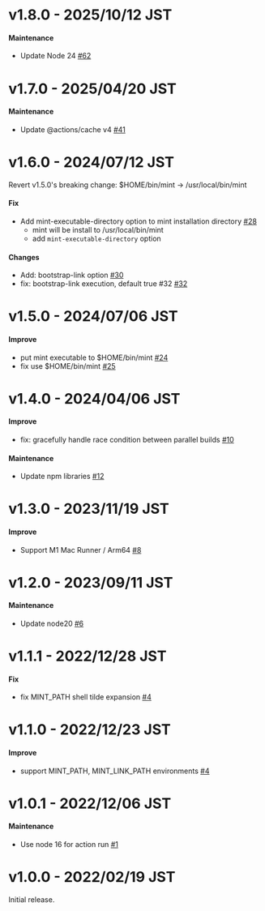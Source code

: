 # v1.8.0 - 2025/10/12 JST

#### Maintenance

* Update Node 24 [#62](https://github.com/irgaly/setup-mint/pull/62)

# v1.7.0 - 2025/04/20 JST

#### Maintenance

* Update @actions/cache v4 [#41](https://github.com/irgaly/setup-mint/pull/41)

# v1.6.0 - 2024/07/12 JST

Revert v1.5.0's breaking change: $HOME/bin/mint -> /usr/local/bin/mint

#### Fix

* Add mint-executable-directory option to mint installation directory [#28](https://github.com/irgaly/setup-mint/pull/28)
    * mint will be install to /usr/local/bin/mint
    * add `mint-executable-directory` option
 
#### Changes

* Add: bootstrap-link option [#30](https://github.com/irgaly/setup-mint/pull/30)
* fix: bootstrap-link execution, default true #32 [#32](https://github.com/irgaly/setup-mint/pull/32)

# v1.5.0 - 2024/07/06 JST

#### Improve

* put mint executable to $HOME/bin/mint [#24](https://github.com/irgaly/setup-mint/pull/24)
* fix use $HOME/bin/mint [#25](https://github.com/irgaly/setup-mint/pull/25)

# v1.4.0 - 2024/04/06 JST

#### Improve

* fix: gracefully handle race condition between parallel builds [#10](https://github.com/irgaly/setup-mint/pull/10)

#### Maintenance

* Update npm libraries [#12](https://github.com/irgaly/setup-mint/pull/12)

# v1.3.0 - 2023/11/19 JST

#### Improve

* Support M1 Mac Runner / Arm64 [#8](https://github.com/irgaly/setup-mint/pull/8)

# v1.2.0 - 2023/09/11 JST

#### Maintenance

* Update node20 [#6](https://github.com/irgaly/setup-mint/pull/6)

# v1.1.1 - 2022/12/28 JST

#### Fix

* fix MINT_PATH shell tilde expansion [#4](https://github.com/irgaly/setup-mint/pull/5)

# v1.1.0 - 2022/12/23 JST

#### Improve

* support MINT_PATH, MINT_LINK_PATH environments [#4](https://github.com/irgaly/setup-mint/pull/4)

# v1.0.1 - 2022/12/06 JST

#### Maintenance

* Use node 16 for action run [#1](https://github.com/irgaly/setup-mint/pull/1)

# v1.0.0 - 2022/02/19 JST

Initial release.
